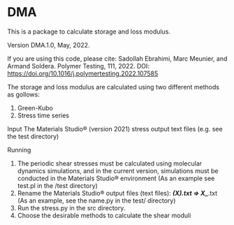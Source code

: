 # DMA
This is a package to calculate storage and loss modulus. 

Version DMA.1.0, May, 2022.


If you are using this code, please cite:
Sadollah Ebrahimi, Marc Meunier, and Armand Soldera. Polymer Testing, 111, 2022. 
DOI: https://doi.org/10.1016/j.polymertesting.2022.107585


The storage and loss modulus are calculated using two different methods as gollows:
1. Green-Kubo
2. Stress time series

Input
The Materials Studio® (version 2021) stress output text files (e.g. see the test directory)  

Running
1. The periodic shear stresses must be calculated using molecular dynamics simulations, and in the current version, simulations must be conducted in the Materials Studio® environment (As an example see test.pl in the /test directory)
2. Rename the Materials Studio® output files (text files): ***(X).txt => X_***.txt (As an example, see the name.py in the test/ directory)
3. Run the stress.py in the src directory.
4. Choose the desirable methods to calculate the shear moduli  


